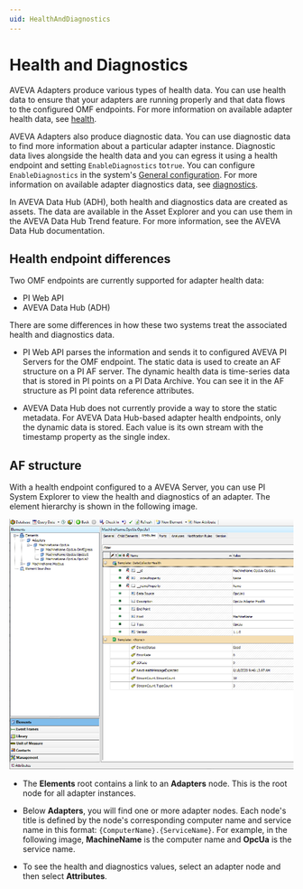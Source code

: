 ```yaml
---
uid: HealthAndDiagnostics
---
```


# Health and Diagnostics

AVEVA Adapters produce various types of health data. You can use health data to ensure that your adapters are running properly and that data flows to the configured OMF endpoints. For more information on available adapter health data, see [health](xref:AdapterHealth).

AVEVA Adapters also produce diagnostic data. You can use diagnostic data to find more information about a particular adapter instance. Diagnostic data lives alongside the health data and you can egress it using a health endpoint and setting `EnableDiagnostics` to`true`. You can configure `EnableDiagnostics` in the system's [General configuration](xref:GeneralConfiguration). For more information on available adapter diagnostics data, see [diagnostics](xref:AdapterDiagnostics).

In AVEVA Data Hub (ADH), both health and diagnostics data are created as assets. The data are available in the Asset Explorer and you can use them in the AVEVA Data Hub Trend feature. For more information, see the AVEVA Data Hub documentation.

## Health endpoint differences

Two OMF endpoints are currently supported for adapter health data:

- PI Web API
- AVEVA Data Hub (ADH)

There are some differences in how these two systems treat the associated health and diagnostics data.

- PI Web API parses the information and sends it to configured AVEVA PI Servers for the OMF endpoint. The static data is used to create an AF structure on a PI AF server. The dynamic health data is time-series data that is stored in PI points on a PI Data Archive. You can see it in the AF structure as PI point data reference attributes.

- AVEVA Data Hub does not currently provide a way to store the static metadata. For AVEVA Data Hub-based adapter health endpoints, only the dynamic data is stored. Each value is its own stream with the timestamp property as the single index.

## AF structure

With a health endpoint configured to a AVEVA Server, you can use PI System Explorer to view the health and diagnostics of an adapter. The element hierarchy is shown in the following image.

  ![AdapterHealthAFHierarchy](../images/adapter-health-af-hierarchy.png)

- The **Elements** root contains a link to an **Adapters** node. This is the root node for all adapter instances.
  
- Below **Adapters**, you will find one or more adapter nodes. Each node's title is defined by the node's corresponding computer name and service name in this format: `{ComputerName}.{ServiceName}`. For example, in the following image, **MachineName** is the computer name and **OpcUa** is the service name.
  
- To see the health and diagnostics values, select an adapter node and then select **Attributes**.

